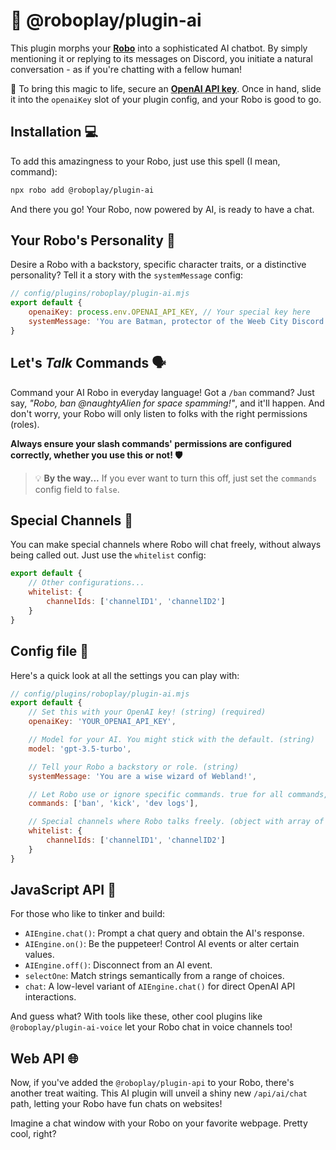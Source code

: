 # 🚀 @roboplay/plugin-ai

This plugin morphs your **[Robo](https://github.com/Wave-Play/robo.js)** into a sophisticated AI chatbot. By simply mentioning it or replying to its messages on Discord, you initiate a natural conversation - as if you're chatting with a fellow human!

🔑 To bring this magic to life, secure an **[OpenAI API key](https://openai.com/)**. Once in hand, slide it into the `openaiKey` slot of your plugin config, and your Robo is good to go.

## Installation 💻

To add this amazingness to your Robo, just use this spell (I mean, command):

```bash
npx robo add @roboplay/plugin-ai
```

And there you go! Your Robo, now powered by AI, is ready to have a chat.

## Your Robo's Personality 🧬

Desire a Robo with a backstory, specific character traits, or a distinctive personality? Tell it a story with the `systemMessage` config:

```js
// config/plugins/roboplay/plugin-ai.mjs
export default {
	openaiKey: process.env.OPENAI_API_KEY, // Your special key here
	systemMessage: 'You are Batman, protector of the Weeb City Discord server.'
}
```

## Let's _Talk_ Commands 🗣️

Command your AI Robo in everyday language! Got a `/ban` command? Just say, _"Robo, ban @naughtyAlien for space spamming!"_, and it'll happen. And don't worry, your Robo will only listen to folks with the right permissions (roles).

**Always ensure your slash commands' permissions are configured correctly, whether you use this or not! 🛡️**

> 💡 **By the way...** If you ever want to turn this off, just set the `commands` config field to `false`.

## Special Channels 📜

You can make special channels where Robo will chat freely, without always being called out. Just use the `whitelist` config:

```js
export default {
	// Other configurations...
	whitelist: {
		channelIds: ['channelID1', 'channelID2']
	}
}
```

## Config file 🧠

Here's a quick look at all the settings you can play with:

```js
// config/plugins/roboplay/plugin-ai.mjs
export default {
	// Set this with your OpenAI key! (string) (required)
	openaiKey: 'YOUR_OPENAI_API_KEY',

	// Model for your AI. You might stick with the default. (string)
	model: 'gpt-3.5-turbo',

	// Tell your Robo a backstory or role. (string)
	systemMessage: 'You are a wise wizard of Webland!',

	// Let Robo use or ignore specific commands. true for all commands, false for no commands, array for only specific commands. (boolean or string array)
	commands: ['ban', 'kick', 'dev logs'],

	// Special channels where Robo talks freely. (object with array of string IDs)
	whitelist: {
		channelIds: ['channelID1', 'channelID2']
	}
}
```

## JavaScript API 🧰

For those who like to tinker and build:

- `AIEngine.chat()`: Prompt a chat query and obtain the AI's response.
- `AIEngine.on()`: Be the puppeteer! Control AI events or alter certain values.
- `AIEngine.off()`: Disconnect from an AI event.
- `selectOne`: Match strings semantically from a range of choices.
- `chat`: A low-level variant of `AIEngine.chat()` for direct OpenAI API interactions.

And guess what? With tools like these, other cool plugins like `@roboplay/plugin-ai-voice` let your Robo chat in voice channels too!

## Web API 🌐

Now, if you've added the `@roboplay/plugin-api` to your Robo, there's another treat waiting. This AI plugin will unveil a shiny new `/api/ai/chat` path, letting your Robo have fun chats on websites!

Imagine a chat window with your Robo on your favorite webpage. Pretty cool, right?
